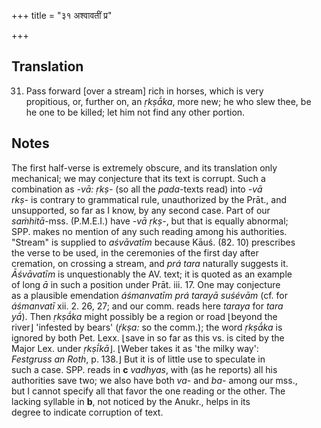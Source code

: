 +++
title = "३१ अश्वावतीं प्र"

+++
## Translation
31. Pass forward \[over a stream\] rich in horses, which is very  
propitious, or, further on, an *ṛkṣā́ka*, more new; he who slew thee, be  
he one to be killed; let him not find any other portion.

## Notes
The first half-verse is extremely obscure, and its translation only  
mechanical; we may conjecture that its text is corrupt. Such a  
combination as *-vā: ṛkṣ-* (so all the *pada*-texts read) into *-vā  
rkṣ-* is contrary to grammatical rule, unauthorized by the Prāt., and  
unsupported, so far as I know, by any second case. Part of our  
*saṁhitā*-mss. (P.M.E.I.) have *-vā ṛkṣ-*, but that is equally abnormal;  
SPP. makes no mention of any such reading among his authorities.  
"Stream" is supplied to *aśvāvatīm* because Kāuś. (82. 10) prescribes  
the verse to be used, in the ceremonies of the first day after  
cremation, on crossing a stream, and *prá tara* naturally suggests it.  
*Āśvāvatīm* is unquestionably the AV. text; it is quoted as an example  
of long *ā* in such a position under Prāt. iii. 17. One may conjecture  
as a plausible emendation *áśmanvatīm prá tarayā suśévām* (cf. for  
*áśmanvatī* xii. 2. 26, 27; and our comm. reads here *taraya* for *tara  
yā́*). Then *ṛkṣā́ka* might possibly be a region or road ⌊beyond the  
river⌋ 'infested by bears' (*ṛ́kṣa:* so the comm.); the word *ṛkṣā́ka* is  
ignored by both Pet. Lexx. ⌊save in so far as this vs. is cited by the  
Major Lex. under *ṛkṣī́kā*⌋. ⌊Weber takes it as 'the milky way':  
*Festgruss an Roth*, p. 138.⌋ But it is of little use to speculate in  
such a case. SPP. reads in **c** *vadhyas*, with (as he reports) all his  
authorities save two; we also have both *va-* and *ba-* among our mss.,  
but I cannot specify all that favor the one reading or the other. The  
lacking syllable in **b**, not noticed by the Anukr., helps in its  
degree to indicate corruption of text.
